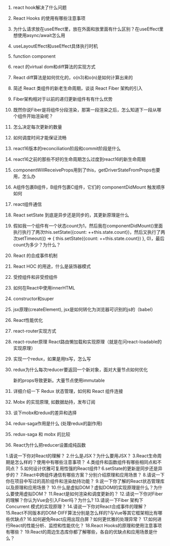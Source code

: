 1. react hook解决了什么问题

2. React Hooks 的使用有哪些注意事项

3. 为什么请求放在useEffect里，放在外面和放里面有什么区别？在useEffect里想使用async/await怎么用

4. useLayoutEffect和useEffect具体执行时机

5. function component

6. react 的virtual dom和diff算法的实现方式

7. React diff算法是如何优化的，o(n3)和o(n)是如何计算出来的

8. 简述 React 类组件的新老生命周期，谈谈 React Fiber 架构的引入

9. Fiber架构相对于以前的递归更新组件有有什么优势

10. 既然你说Fiber是将组件分段渲染，那第一段渲染之后，怎么知道下一段从哪个组件开始渲染呢？

11. 怎么决定每次更新的数量

12. 如何调度时间才能保证流畅

13. react16版本的reconciliation阶段和commit阶段是什么

14. react16之前的那些不好的生命周期怎么过度到react16的新生命周期

15. componentWillReceiveProps用到了this，getDriverStateFromProps也要用，怎么办

16. A组件包裹B组件，B组件包裹C组件，它们的 componentDidMount 触发顺序如何

17. react组件通信

18. React setState 到底是异步还是同步的，其更新原理是什么

19. 假如我一个组件有一个状态count为1，然后我在componentDidMount()里面执行执行了两次this.setState({count: ++this.state.count})，然后又执行了两次setTimeout(() => { this.setState({count: ++this.state.count}) }, 0)，最后count为多少？为什么？

20. React 的合成事件机制

21. React HOC 的用途，什么是装饰器模式

22. 受控组件和非受控组件

23. 如何在React中使用innerHTML

24. constructor和super

25. jsx原理(createElement), jsx是如何转化为浏览器可识别的js的（babel）

26. React性能优化

27. react-router实现方式

28. react-router原理    React路由懒加载和实现原理（就是在问react-loadable的实现原理）

29. 实现一个redux，如果是用ts写，怎么写

30. redux为什么每次reducer要返回一个新对象，面对大量节点如何优化

    新的props导致更新。大量节点使用immutable

31. 详细介绍一下 Redux 状态管理，如何和 React 组件连接

32. Mobx 的实现原理, 如数据劫持，发布订阅

33. 谈下mobx和redux的差异和选择

34. redux-saga作用是什么  (处理redux的副作用)

35. redux-saga 和 mobx 的比较

36. React为什么把reducer设置成纯函数

1.请说一下你对React的理解？
 2.什么是JSX？为什么要用JSX？
 3.React生命周期是怎么样的？使用中有哪些注意事项？
 4.类组件和函数组件有哪些相同点和不同点？
 5.如何设计优雅可复用性强的React组件?
 6.setState的更新是同步还是异步的？
 7.React中跨组件通信有哪些方案？分别介绍原理和应用场景？
 8.请说一下你在项目中写过的高阶组件和渲染劫持功能？
 9.说一下你了解的React状态管理库以及原理和应用场景？
 10.什么是虚拟DOM？虚拟DOM的实现原理是什么？为什么要使用虚拟DOM？
 11.React是如何渲染和调度更新的？
 12.请说一下你对Fiber的理解？你认为Vue会引入Fiber吗？为什么?
 13.请说一下Fiber 架构下 Concurrent 模式的实现原理？
 14.请说一下你对React合成事件的理解？
 15.React不同版本的DOM-DIFF算法分别是怎么样的?与Vue等其它框架相比有哪些优缺点?
 16.如何避免React应用出现白屏？如何更优雅的处理异常？
 17.如何进行React的性能分析、监控和性能优化？
 18.React Hooks的原理和使用注意事项有哪些？
 19.React的周边生态库你都了解哪些，各自的优缺点和应用场景是什么？


 